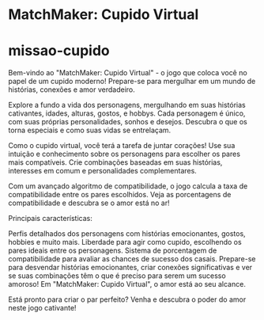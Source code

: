 # MatchMaker: Cupido Virtual

# missao-cupido 

Bem-vindo ao "MatchMaker: Cupido Virtual" - o jogo que coloca você no papel de um cupido moderno! Prepare-se para mergulhar em um mundo de histórias, conexões e amor verdadeiro.

Explore a fundo a vida dos personagens, mergulhando em suas histórias cativantes, idades, alturas, gostos, e hobbys. Cada personagem é único, com suas próprias personalidades, sonhos e desejos. Descubra o que os torna especiais e como suas vidas se entrelaçam.

Como o cupido virtual, você terá a tarefa de juntar corações! Use sua intuição e conhecimento sobre os personagens para escolher os pares mais compatíveis. Crie combinações baseadas em suas histórias, interesses em comum e personalidades complementares.

Com um avançado algoritmo de compatibilidade, o jogo calcula a taxa de compatibilidade entre os pares escolhidos. Veja as porcentagens de compatibilidade e descubra se o amor está no ar!

Principais características:

Perfis detalhados dos personagens com histórias emocionantes, gostos, hobbies e muito mais.
Liberdade para agir como cupido, escolhendo os pares ideais entre os personagens.
Sistema de porcentagem de compatibilidade para avaliar as chances de sucesso dos casais.
Prepare-se para desvendar histórias emocionantes, criar conexões significativas e ver se suas combinações têm o que é preciso para serem um sucesso amoroso! Em "MatchMaker: Cupido Virtual", o amor está ao seu alcance.

Está pronto para criar o par perfeito? Venha e descubra o poder do amor neste jogo cativante!
